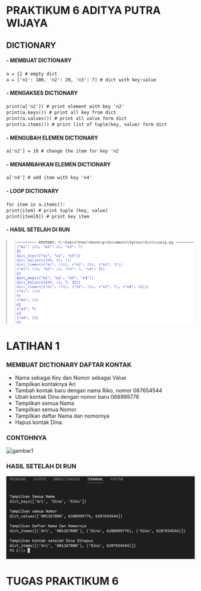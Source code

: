 # PRAKTIKUM 6 ADITYA PUTRA WIJAYA

## DICTIONARY
#### - MEMBUAT DICTIONARY
```
a = {} # empty dict
a = ['n1': 100, 'n2': 20, 'n3': 7] # dict with key:value
```
#### - MENGAKSES DICTIONARY
```
print(a['n2']) # print element with key 'n2'
print(a.keys()) # print all key from dict
print(a.values()) # print all value form dict
print(a.items()) # print list of tuple(key, value) form dict
```
#### - MENGUBAH ELEMEN DICTIONARY
```
a['n2'] = 10 # change the item for key 'n2
```
#### - MENAMBAHKAN ELEMEN DICTIONARY
```
a['n4'] # add item with key 'n4'
```
#### - LOOP DICTIONARY
```
for item in a.items():
print(item) # print tuple (key, value)
print(item[0]) # print key item
```
#### - HASIL SETELAH DI RUN

![gambar1](gambar/gam11.png)


# LATIHAN 1
### MEMBUAT DICTIONARY DAFTAR KONTAK
- Nama sebagai Key dan Nomor sebagai Value
- Tampilkan kontaknya Ari
- Tambah kontak baru dengan nama Riko, nomor 087654544
- Ubah kontak Dina dengan nomor baru 088999776
- Tampilkan semua Nama
- Tampilkan semua Nomor
- Tampilkan daftar Nama dan nomornya
- Hapus kontak Dina.

### CONTOHNYA
![gambar1](gambar/gam2.ipeg)

### HASIL SETELAH DI RUN
![gambar1](gambar/gam1.png)


# TUGAS PRAKTIKUM 6



